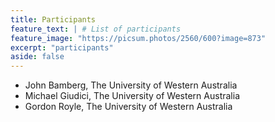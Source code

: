 ```yaml
---
title: Participants
feature_text: | # List of participants
feature_image: "https://picsum.photos/2560/600?image=873"
excerpt: "participants"
aside: false
---
```


- John Bamberg, The University of Western Australia
- Michael Giudici, The University of Western Australia
- Gordon Royle, The University of Western Australia



